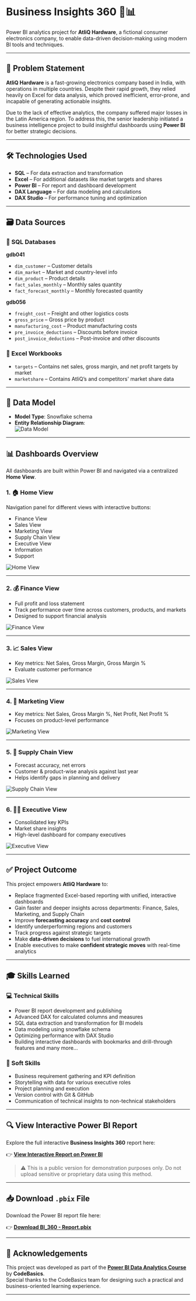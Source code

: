 # Business Insights 360 🚀📊

Power BI analytics project for **AtliQ Hardware**, a fictional consumer electronics company, to enable data-driven decision-making using modern BI tools and techniques.

---

## 📌 Problem Statement

**AtliQ Hardware** is a fast-growing electronics company based in India, with operations in multiple countries. Despite their rapid growth, they relied heavily on Excel for data analysis, which proved inefficient, error-prone, and incapable of generating actionable insights.

Due to the lack of effective analytics, the company suffered major losses in the Latin America region. To address this, the senior leadership initiated a business intelligence project to build insightful dashboards using **Power BI** for better strategic decisions.

---

## 🛠️ Technologies Used

- **SQL** – For data extraction and transformation  
- **Excel** – For additional datasets like market targets and shares  
- **Power BI** – For report and dashboard development  
- **DAX Language** – For data modeling and calculations  
- **DAX Studio** – For performance tuning and optimization  

---

## 🗃️ Data Sources

### 📁 SQL Databases

**gdb041**
- `dim_customer` – Customer details  
- `dim_market` – Market and country-level info  
- `dim_product` – Product details  
- `fact_sales_monthly` – Monthly sales quantity  
- `fact_forecast_monthly` – Monthly forecasted quantity  

**gdb056**
- `freight_cost` – Freight and other logistics costs  
- `gross_price` – Gross price by product  
- `manufacturing_cost` – Product manufacturing costs  
- `pre_invoice_deductions` – Discounts before invoice  
- `post_invoice_deductions` – Post-invoice and other discounts  

### 📁 Excel Workbooks

- `targets` – Contains net sales, gross margin, and net profit targets by market  
- `marketshare` – Contains AtliQ’s and competitors' market share data  

---

## 🧩 Data Model

- **Model Type**: Snowflake schema  
- **Entity Relationship Diagram**:  
  ![Data Model](https://github.com/AnshumanB08/Power-BI-Business-Insights-360/blob/main/Resources/Data%20Model.png)

---

## 📊 Dashboards Overview

All dashboards are built within Power BI and navigated via a centralized **Home View**.  

### 1. 🏠 Home View
Navigation panel for different views with interactive buttons:
- Finance View  
- Sales View  
- Marketing View  
- Supply Chain View  
- Executive View
- Information 
- Support

![Home View](https://github.com/AnshumanB08/Power-BI-Business-Insights-360/blob/main/Resources/Home%20View.gif)

---

### 2. 💰 Finance View
- Full profit and loss statement  
- Track performance over time across customers, products, and markets  
- Designed to support financial analysis  

![Finance View](https://github.com/AnshumanB08/Power-BI-Business-Insights-360/blob/main/Resources/Finance%20View.gif)

---

### 3. 📈 Sales View
- Key metrics: Net Sales, Gross Margin, Gross Margin %  
- Evaluate customer performance  

![Sales View](https://github.com/AnshumanB08/Power-BI-Business-Insights-360/blob/main/Resources/Sales%20View.gif)

---

### 4. 🎯 Marketing View
- Key metrics: Net Sales, Gross Margin %, Net Profit, Net Profit %  
- Focuses on product-level performance  

![Marketing View](https://github.com/AnshumanB08/Power-BI-Business-Insights-360/blob/main/Resources/Marketing%20View.gif)

---

### 5. 🚚 Supply Chain View
- Forecast accuracy, net errors  
- Customer & product-wise analysis against last year  
- Helps identify gaps in planning and delivery  

![Supply Chain View](https://github.com/AnshumanB08/Power-BI-Business-Insights-360/blob/main/Resources/Supply%20Chain%20View.gif)

---

### 6. 🧑‍💼 Executive View
- Consolidated key KPIs  
- Market share insights  
- High-level dashboard for company executives  

![Executive View](https://github.com/AnshumanB08/Power-BI-Business-Insights-360/blob/main/Resources/Executive%20View.gif)

---

## ✅ Project Outcome

This project empowers **AtliQ Hardware** to:

- Replace fragmented Excel-based reporting with unified, interactive dashboards  
- Gain faster and deeper insights across departments: Finance, Sales, Marketing, and Supply Chain  
- Improve **forecasting accuracy** and **cost control**  
- Identify underperforming regions and customers  
- Track progress against strategic targets  
- Make **data-driven decisions** to fuel international growth  
- Enable executives to make **confident strategic moves** with real-time analytics  

---

## 🎓 Skills Learned

### 💻 Technical Skills
- Power BI report development and publishing  
- Advanced DAX for calculated columns and measures  
- SQL data extraction and transformation for BI models  
- Data modeling using snowflake schema  
- Optimizing performance with DAX Studio  
- Building interactive dashboards with bookmarks and drill-through features and many more...  

### 🤝 Soft Skills
- Business requirement gathering and KPI definition  
- Storytelling with data for various executive roles  
- Project planning and execution  
- Version control with Git & GitHub  
- Communication of technical insights to non-technical stakeholders

---

## 🔍 View Interactive Power BI Report

Explore the full interactive **Business Insights 360** report here:

👉 [**View Interactive Report on Power BI**](https://app.powerbi.com/view?r=eyJrIjoiMmExODhmYzktZTAxZC00ZWE3LTg3ZjEtMGFhMzg4ODQwOTczIiwidCI6ImM2ZTU0OWIzLTVmNDUtNDAzMi1hYWU5LWQ0MjQ0ZGM1YjJjNCJ9)

> ⚠️ This is a public version for demonstration purposes only. Do not upload sensitive or proprietary data using this method.

---

## 📥 Download `.pbix` File

Download the Power BI report file here:

👉 [**Download BI_360 - Report.pbix**](https://github.com/AnshumanB08/Power-BI-Business-Insights-360/blob/main/Report/BI_360%20-%20Report.pbix)

---

## 🙌 Acknowledgements

This project was developed as part of the [**Power BI Data Analytics Course**](https://codebasics.io/courses/power-bi-data-analysis-with-end-to-end-project) by **CodeBasics**.  
Special thanks to the CodeBasics team for designing such a practical and business-oriented learning experience.

---
